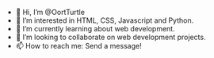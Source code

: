 - 👋 Hi, I’m @OortTurtle
- 👀 I’m interested in HTML, CSS, Javascript and Python.
- 🌱 I’m currently learning about web development.
- 💞️ I’m looking to collaborate on web development projects.
- 📫 How to reach me: Send a message!

<!---
OortTurtle/OortTurtle is a ✨ special ✨ repository because its `README.md` (this file) appears on your GitHub profile.
You can click the Preview link to take a look at your changes.
--->
